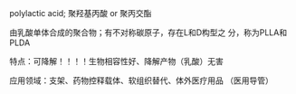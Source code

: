 polylactic acid; 聚羟基丙酸 or 聚丙交酯

由乳酸单体合成的聚合物；有不对称碳原子，存在L和D构型之 分，称为PLLA和PLDA

特点：可降解！！！！生物相容性好、降解产物（乳酸）无害 

应用领域：支架、药物控释载体、软组织替代、体外医疗用品 （医用导管）



